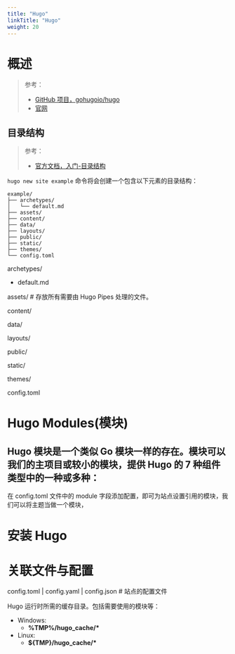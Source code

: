 ```yaml
---
title: "Hugo"
linkTitle: "Hugo"
weight: 20
---
```


# 概述

> 参考：
> - [GitHub 项目，gohugoio/hugo](https://github.com/gohugoio/hugo)
> - [官网](https://gohugo.io/)


## 目录结构
> 参考：
> - [官方文档，入门-目录结构](https://gohugo.io/getting-started/directory-structure/)

`hugo new site example` 命令将会创建一个包含以下元素的目录结构：
```
example/
├── archetypes/
│   └── default.md
├── assets/
├── content/
├── data/
├── layouts/
├── public/
├── static/
├── themes/
└── config.toml
```
archetypes/
- default.md

assets/ # 存放所有需要由 Hugo Pipes 处理的文件。

content/

data/

layouts/

public/

static/

themes/

config.toml


# Hugo Modules(模块)
Hugo 模块是一个类似 Go 模块一样的存在。模块可以我们的主项目或较小的模块，提供 Hugo 的 7 种组件类型中的一种或多种：
- 

在 config.toml 文件中的 module 字段添加配置，即可为站点设置引用的模块，我们可以将主题当做一个模块，



# 安装 Hugo


# 关联文件与配置
config.toml | config.yaml | config.json # 站点的配置文件

Hugo 运行时所需的缓存目录。包括需要使用的模块等：
- Windows:
	- **%TMP%/hugo_cache/\***
- Linux:
	- **${TMP}/hugo_cache/\***


